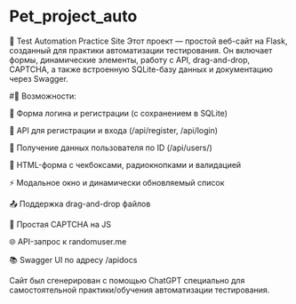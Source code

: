 # Pet_project_auto

🧪 Test Automation Practice Site
Этот проект — простой веб-сайт на Flask, созданный для практики автоматизации тестирования. Он включает формы, динамические элементы, работу с API, drag-and-drop, CAPTCHA, а также встроенную SQLite-базу данных и документацию через Swagger.

#🚀 Возможности:

📄 Форма логина и регистрации (с сохранением в SQLite)

🔐 API для регистрации и входа (/api/register, /api/login)

👤 Получение данных пользователя по ID (/api/users/<id>)

📝 HTML-форма с чекбоксами, радиокнопками и валидацией

⚡ Модальное окно и динамически обновляемый список

📤 Поддержка drag-and-drop файлов

🔢 Простая CAPTCHA на JS

🌐 API-запрос к randomuser.me

📚 Swagger UI по адресу /apidocs

Сайт был сгенерирован с помощью ChatGPT специально для самостоятельной практики/обучения автоматизации тестирования.
